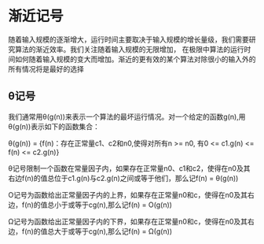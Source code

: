# 渐近记号
随着输入规模的逐渐增大，运行时间主要取决于输入规模的增长量级，我们需要研究算法的渐近效率。我们关注随着输入规模的无限增加，
在极限中算法的运行时间如何随着输入规模的变大而增加。渐近的更有效的某个算法对除很小的输入外的所有情况将是最好的选择

## θ记号
我们通常用θ(g(n))来表示一个算法的最坏运行情况。对一个给定的函数g(n),用θ(g(n))表示如下的函数集合：

θ(g(n)) = {f(n)：存在正常量c1、c2和n0,使得对所有n >= n0, 有0 <= c1.g(n) <= f(n) <= c2.g(n)}

θ记号限制一个函数在常量因子内，如果存在正常量n0、c1和c2，使得在n0及其右边f(n)的值总位于c1.g(n)与c2.g(n)之间或等于他们，那么记f(n) = θ(g(n))

Ο记号为函数给出正常量因子内的上界，如果存在正常量n0和c，使得在n0及其右边，f(n)的值总小于或等于cg(n),那么记f(n) = O(g(n))

Ω记号为函数给出正常量因子内的下界，如果存在正常量n0和c，使得在n0及其右边，f(n)的值总大于或等于cg(n),那么记f(n) = Ω(g(n))


